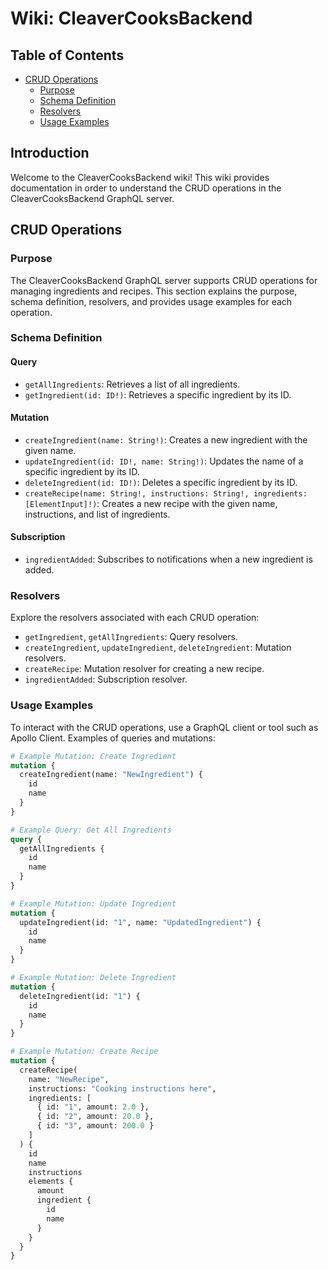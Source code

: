 # Wiki: CleaverCooksBackend

## Table of Contents

- [CRUD Operations](#crud-operations)
    - [Purpose](#purpose)
    - [Schema Definition](#schema-definition)
    - [Resolvers](#resolvers)
    - [Usage Examples](#usage-examples)

## Introduction

Welcome to the CleaverCooksBackend wiki! This wiki provides documentation in order to understand the CRUD operations in the CleaverCooksBackend GraphQL server.

## CRUD Operations

### Purpose

The CleaverCooksBackend GraphQL server supports CRUD operations for managing ingredients and recipes. This section explains the purpose, schema definition, resolvers, and provides usage examples for each operation.

### Schema Definition

#### Query

- `getAllIngredients`: Retrieves a list of all ingredients.
- `getIngredient(id: ID!)`: Retrieves a specific ingredient by its ID.

#### Mutation

- `createIngredient(name: String!)`: Creates a new ingredient with the given name.
- `updateIngredient(id: ID!, name: String!)`: Updates the name of a specific ingredient by its ID.
- `deleteIngredient(id: ID!)`: Deletes a specific ingredient by its ID.
- `createRecipe(name: String!, instructions: String!, ingredients: [ElementInput]!)`: Creates a new recipe with the given name, instructions, and list of ingredients.

#### Subscription

- `ingredientAdded`: Subscribes to notifications when a new ingredient is added.

### Resolvers

Explore the resolvers associated with each CRUD operation:

- `getIngredient`, `getAllIngredients`: Query resolvers.
- `createIngredient`, `updateIngredient`, `deleteIngredient`: Mutation resolvers.
- `createRecipe`: Mutation resolver for creating a new recipe.
- `ingredientAdded`: Subscription resolver.

### Usage Examples

To interact with the CRUD operations, use a GraphQL client or tool such as Apollo Client. Examples of queries and mutations:

```graphql
# Example Mutation: Create Ingredient
mutation {
  createIngredient(name: "NewIngredient") {
    id
    name
  }
}

# Example Query: Get All Ingredients
query {
  getAllIngredients {
    id
    name
  }
}

# Example Mutation: Update Ingredient
mutation {
  updateIngredient(id: "1", name: "UpdatedIngredient") {
    id
    name
  }
}

# Example Mutation: Delete Ingredient
mutation {
  deleteIngredient(id: "1") {
    id
    name
  }
}

# Example Mutation: Create Recipe
mutation {
  createRecipe(
    name: "NewRecipe",
    instructions: "Cooking instructions here",
    ingredients: [
      { id: "1", amount: 2.0 },
      { id: "2", amount: 20.0 },
      { id: "3", amount: 200.0 }
    ]
  ) {
    id
    name
    instructions
    elements {
      amount
      ingredient {
        id
        name
      }
    }
  }
}